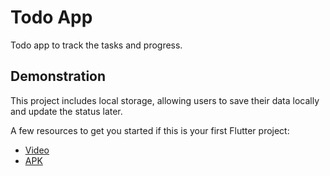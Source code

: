 # Todo App

Todo app to track the tasks and progress.

## Demonstration

This project includes local storage, allowing users to save their data locally and update the status later.

A few resources to get you started if this is your first Flutter project:

- [Video](https://drive.google.com/file/d/10aaf8UyN8KKBpeliiskIMZ-CWkYnOtOQ/view?usp=drive_link)
- [APK](https://drive.google.com/file/d/1hBE1xqBGS1n2OGV3bGxFbYt6fGn8GUaI/view?usp=drive_link)
